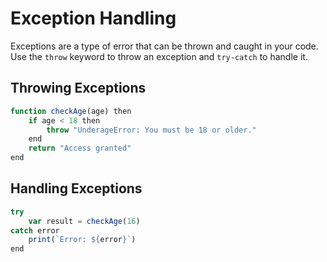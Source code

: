 # Exception Handling

Exceptions are a type of error that can be thrown and caught in your code. Use the `throw` keyword to throw an exception and `try-catch` to handle it.

## Throwing Exceptions

```ts
function checkAge(age) then
    if age < 18 then
        throw "UnderageError: You must be 18 or older."
    end
    return "Access granted"
end
```

## Handling Exceptions

```ts
try
    var result = checkAge(16)
catch error
    print(`Error: ${error}`)
end
```
